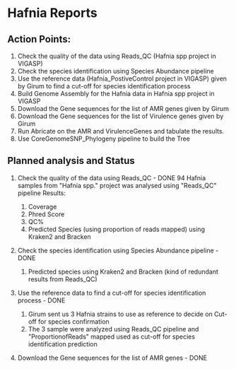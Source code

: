 # Hafnia Reports

## Action Points: 
1. Check the quality of the data using Reads_QC (Hafnia spp project in VIGASP)
2. Check the species identification using Species Abundance pipeline
3. Use the reference data (Hafnia_PostiveControl project in VIGASP) given by Girum to find a cut-off for species identification process
4. Build Genome Assembly for the Hafnia data in Hafnia spp project in VIGASP
5. Download the Gene sequences for the list of AMR genes given by Girum
6. Download the Gene sequences for the list of Virulence genes given by Girum
7. Run Abricate on the AMR and VirulenceGenes and tabulate the results.
8. Use CoreGenomeSNP_Phylogeny pipeline to build the Tree

## Planned analysis and Status
1. Check the quality of the data using Reads_QC - DONE
   94 Hafnia samples from "Hafnia spp." project was analysed using "Reads_QC" pipeline
   Results:
   1. Coverage
   2. Phred Score
   3. QC%
   4. Predicted Species (using proportion of reads mapped) using Kraken2 and Bracken  
2. Check the species identification using Species Abundance pipeline - DONE
   1. Predicted species using Kraken2 and Bracken (kind of redundant results from Reads_QC)
3. Use the reference data to find a cut-off for species identification process - DONE
   1. Girum sent us 3 Hafnia strains to use as reference to decide on Cut-off for species confirmation
   2. The 3 sample were analyzed using Reads_QC pipeline and "ProportionofReads" mapped used as cut-off for species identification prediction
  
8. Download the Gene sequences for the list of AMR genes - DONE 
